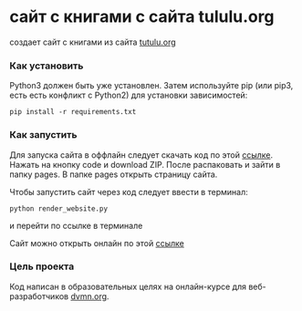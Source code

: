 # сайт с книгами с сайта tululu.org

создает сайт с книгами из сайта [tutulu.org](https://tululu.org/)


### Как установить

Python3 должен быть уже установлен. Затем используйте pip (или pip3, есть есть конфликт с Python2) для установки зависимостей:
```
pip install -r requirements.txt
```

### Как запустить

Для запуска сайта в оффлайн следует скачать код по этой [ссылке](https://github.com/nakompuktere/4).
Нажать на кнопку code и download ZIP.
После распаковать и зайти в папку pages.
В папке pages открыть страницу сайта.

Чтобы запустить сайт через код следует ввести в терминал:
```
python render_website.py
```
и перейти по ссылке в терминале

Сайт можно открыть онлайн по этой [ссылке](https://nakompuktere.github.io/4/pages/index1.html)


### Цель проекта

Код написан в образовательных целях на онлайн-курсе для веб-разработчиков [dvmn.org](https://dvmn.org/).